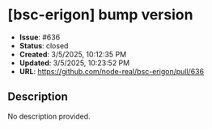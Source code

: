 # [bsc-erigon] bump version

- **Issue**: #636
- **Status**: closed
- **Created**: 3/5/2025, 10:12:35 PM
- **Updated**: 3/5/2025, 10:23:52 PM
- **URL**: https://github.com/node-real/bsc-erigon/pull/636

## Description

No description provided.

